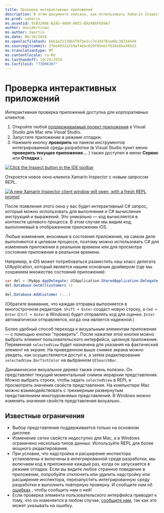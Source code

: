 ```yaml
---
title: Проверка интерактивных приложений
description: В этом документе описано, как использовать Xamarin Inspector для проверки приложений. Также обсуждаются ограничения средства Xamarin Inspector.
ms.prod: xamarin
ms.assetid: 91B3206E-B2A5-4660-A6E5-B924B8FE69A7
author: davidortinau
ms.author: daortin
ms.date: 06/19/2018
ms.openlocfilehash: bbb1e21139b5f073e2cc7e3d4781e8bc38334449
ms.sourcegitcommit: 2fbe4932a319af4ebc829f65eb1fb1816ba305d3
ms.translationtype: MT
ms.contentlocale: ru-RU
ms.lasthandoff: 10/29/2019
ms.locfileid: "73006307"
---
```

# <a name="inspecting-live-applications"></a>Проверка интерактивных приложений

Интерактивная проверка приложений доступна для корпоративных клиентов.

1. Откройте любой [поддерживаемый проект приложения](~/tools/inspector/install.md#supported-platforms) в Visual Studio для Mac или Visual Studio.
1. Запустите приложение в режиме отладки.
1. Нажмите кнопку **проверить** на панели инструментов интегрированной среды разработки (в Visual Studio пункт меню **проверить текущее приложение...** ) также доступен в меню **Сервис** или **Отладка** ).

[![](inspect-images/mac-heres-the-button.png "Click the Inspect button in the IDE toolbar")](inspect-images/mac-heres-the-button.png#lightbox)

Откроется новое окно клиента Xamarin Inspector с новым запросом REPL.

[![](inspect-images/inspector-0.7.0-map-inspect-small.png "A new Xamarin Inspector client window will open, with a fresh REPL prompt")](inspect-images/inspector-0.7.0-map-inspect.png#lightbox)

После появления этого окна у вас будет интерактивный C# запрос, который можно использовать для выполнения и C# вычисления инструкций и выражений. Это уникально — код вычисляется в контексте целевого процесса. В этом случае мы видим код, выполняемый в отображенном приложении iOS.

Любые изменения, вносимые в состояние приложения, на самом деле выполняются в целевом процессе, поэтому можно использовать C# для изменения приложения в реальном времени или для просмотра состояния приложения в реальном времени.

Например, в iOS может потребоваться разместить наш класс делегата UIApplication, который является нашим основным драйвером (где мы сохраняем множество состояний приложения):

```csharp
var del = (MyApp.AppDelegate) UIApplication.SharedApplication.Delegate
del.Database.GetAllCustomers ()
...
del.Database.AddCustomer (...)
```

(Обратите внимание, что каждая отправка выполняется в многострочном редакторе. `Shift + Enter` создаст новую строку, а `Cmd + Enter` (`Ctrl + Enter` в Windows) будет отправлять код для оценки. `Enter` автоматически отправляется, когда она является надежной.)

Более удобный способ перехода к визуальным элементам приложения — с помощью кнопки "проверить". После нажатия этой кнопки можно выбрать элемент пользовательского интерфейса, щелкнув приложение. Переменная `selectedView` будет назначена для указания на фактический элемент на экране. На приведенном выше снимке экрана можно увидеть, как осуществляется доступ к, а затем редактирование `selectedView.BarTintColor` на выбранном `UISearchBar`.

Динамическое визуальное дерево также очень полезно. Он представляет текущий моментальный снимок иерархии представления. Можно выбрать строки, чтобы задать `selectedView` в REPL и просмотреть значения свойств представления. На компьютере Mac можно взаимодействовать с трехмерным развернутым представлением многоуровневых представлений. В Windows можно изменять значения свойств представления визуально.

## <a name="known-limitations"></a>Известные ограничения

- Выбор представления поддерживается только на основном дисплее.
- Изменение сетки свойств недоступно для Mac, а в Windows ограничено несколько типов данных. Используйте REPL для более мощного редактирования.
- При условии, что надстройка и расширение инспектора установлены и включены в интегрированной среде разработки, мы включаем код в приложение каждый раз, когда он запускается в режиме отладки. Если вы видите любое странное поведение в приложении, попробуйте отключить или удалить надстройку или расширение инспектора, перезапустить интегрированную среду разработки и выполнить повторную проверку. И сообщите нам об [ошибках](~/tools/inspector/install.md#reporting-bugs) , чтобы сообщить нам о ней!
- Если проверка элемента пользовательского интерфейса приводит к тому, что он изменяется в любом случае, [сообщите нам](~/tools/inspector/install.md#reporting-bugs), так как это может указывать на ошибку.
